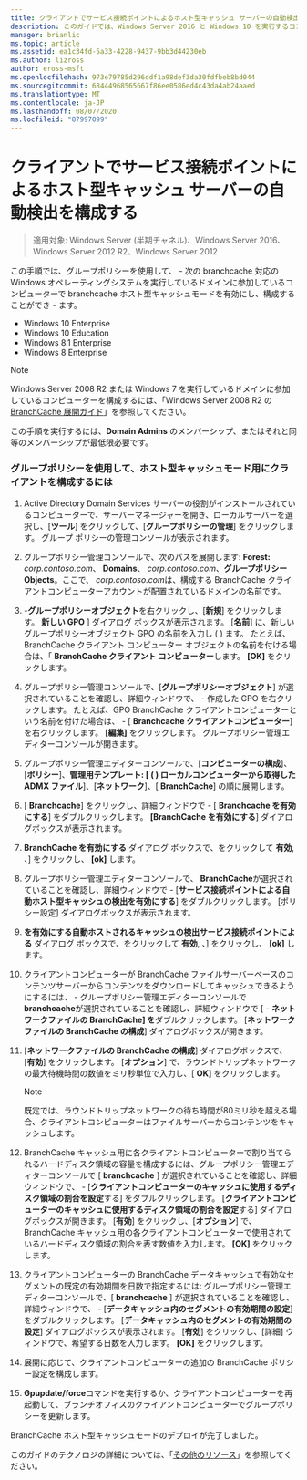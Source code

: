 ```yaml
---
title: クライアントでサービス接続ポイントによるホスト型キャッシュ サーバーの自動検出を構成する
description: このガイドでは、Windows Server 2016 と Windows 10 を実行するコンピューターに、ホスト型キャッシュモードで BranchCache を展開する手順について説明します。
manager: brianlic
ms.topic: article
ms.assetid: ea1c34fd-5a33-4228-9437-9bb3d44230eb
ms.author: lizross
author: eross-msft
ms.openlocfilehash: 973e79785d296ddf1a98def3da30fdfbeb8bd044
ms.sourcegitcommit: 68444968565667f86ee0586ed4c43da4ab24aaed
ms.translationtype: MT
ms.contentlocale: ja-JP
ms.lasthandoff: 08/07/2020
ms.locfileid: "87997099"
---
```

#  <a name="configure-client-automatic-hosted-cache-discovery-by-service-connection-point"></a>クライアントでサービス接続ポイントによるホスト型キャッシュ サーバーの自動検出を構成する

>適用対象: Windows Server (半期チャネル)、Windows Server 2016、Windows Server 2012 R2、Windows Server 2012

この手順では、グループポリシーを使用して、 \- 次の branchcache 対応の Windows オペレーティングシステムを実行しているドメインに参加しているコンピューターで branchcache ホスト型キャッシュモードを有効にし、構成することができ \- ます。

- Windows 10 Enterprise
- Windows 10 Education
- Windows 8.1 Enterprise
- Windows 8 Enterprise

> [!NOTE]
> Windows Server 2008 R2 または Windows 7 を実行しているドメインに参加しているコンピューターを構成するには、「Windows Server 2008 R2 の[BranchCache 展開ガイド](/previous-versions/windows/it-pro/windows-server-2008-R2-and-2008/ee649232(v=ws.10))」を参照してください。

この手順を実行するには、**Domain Admins** のメンバーシップ、またはそれと同等のメンバーシップが最低限必要です。

### <a name="to-use-group-policy-to-configure-clients-for-hosted-cache-mode"></a>グループポリシーを使用して、ホスト型キャッシュモード用にクライアントを構成するには

1. Active Directory Domain Services サーバーの役割がインストールされているコンピューターで、サーバーマネージャーを開き、ローカルサーバーを選択し、[**ツール**] をクリックして、[**グループポリシーの管理**] をクリックします。 グループ ポリシーの管理コンソールが表示されます。

2. グループポリシー管理コンソールで、次のパスを展開します: **Forest:** *corp.contoso.com*、 **Domains**、 *corp.contoso.com*、**グループポリシー Objects**。ここで、 *corp.contoso.com*は、構成する BranchCache クライアントコンピューターアカウントが配置されているドメインの名前です。

3. \-**グループポリシーオブジェクト**を右クリックし、[**新規**] をクリックします。 **新しい GPO** ] ダイアログ ボックスが表示されます。 [**名前**] に、新しいグループポリシーオブジェクト GPO の名前を入力し \( \) ます。 たとえば、BranchCache クライアント コンピューター オブジェクトの名前を付ける場合は、「 **BranchCache クライアント コンピューター**します。 **[OK]** をクリックします。

4. グループポリシー管理コンソールで、[**グループポリシーオブジェクト**] が選択されていることを確認し、詳細ウィンドウで、 \- 作成した GPO を右クリックします。 たとえば、GPO BranchCache クライアントコンピューターという名前を付けた場合は、 \- [ **Branchcache クライアントコンピューター**] を右クリックします。 **[編集]** をクリックします。 グループポリシー管理エディターコンソールが開きます。

5. グループポリシー管理エディターコンソールで、[**コンピューターの構成**]、[**ポリシー**]、**管理用テンプレート: [ \( \) ローカルコンピューターから取得した ADMX ファイル**]、[**ネットワーク**]、[ **BranchCache**] の順に展開します。

6. [ **Branchcache**] をクリックし、詳細ウィンドウで \- [ **Branchcache を有効にする**] をダブルクリックします。 **[BranchCache を有効にする**] ダイアログボックスが表示されます。

7.  **BranchCache を有効にする** ダイアログ ボックスで、をクリックして **有効**, 、] をクリックし、 **[ok]** します。

8. グループポリシー管理エディターコンソールで、 **BranchCache**が選択されていることを確認し、詳細ウィンドウで \- [**サービス接続ポイントによる自動ホスト型キャッシュの検出を有効にする**] をダブルクリックします。 [ポリシー設定] ダイアログボックスが表示されます。

9. **を有効にする自動ホストされるキャッシュの検出サービス接続ポイントによる** ダイアログ ボックスで、をクリックして **有効**, 、] をクリックし、 **[ok]** します。

10. クライアントコンピューターが BranchCache ファイルサーバーベースのコンテンツサーバーからコンテンツをダウンロードしてキャッシュできるようにするには、 \- グループポリシー管理エディターコンソールで**branchcache**が選択されていることを確認し、詳細ウィンドウで [ \- **ネットワークファイルの BranchCache] を**ダブルクリックします。 [**ネットワークファイルの BranchCache の構成**] ダイアログボックスが開きます。
11. [**ネットワークファイルの BranchCache の構成**] ダイアログボックスで、[**有効**] をクリックします。 [**オプション**] で、ラウンドトリップネットワークの最大待機時間の数値をミリ秒単位で入力し、[ **OK]** をクリックします。

    > [!NOTE]
    > 既定では、ラウンドトリップネットワークの待ち時間が80ミリ秒を超える場合、クライアントコンピューターはファイルサーバーからコンテンツをキャッシュします。

12. BranchCache キャッシュ用に各クライアントコンピューターで割り当てられるハードディスク領域の容量を構成するには、グループポリシー管理エディターコンソールで [ **branchcache** ] が選択されていることを確認し、詳細ウィンドウで、 \- [**クライアントコンピューターのキャッシュに使用するディスク領域の割合を設定**する] をダブルクリックします。 [**クライアントコンピューターのキャッシュに使用するディスク領域の割合を設定**する] ダイアログボックスが開きます。 [**有効**] をクリックし、[**オプション**] で、BranchCache キャッシュ用の各クライアントコンピューターで使用されているハードディスク領域の割合を表す数値を入力します。 **[OK]** をクリックします。

13. クライアントコンピューターの BranchCache データキャッシュで有効なセグメントの既定の有効期間を日数で指定するには: グループポリシー管理エディターコンソールで、[ **branchcache** ] が選択されていることを確認し、詳細ウィンドウで、 \- [**データキャッシュ内のセグメントの有効期間の設定**] をダブルクリックします。 [**データキャッシュ内のセグメントの有効期間の設定**] ダイアログボックスが表示されます。 [**有効**] をクリックし、[詳細] ウィンドウで、希望する日数を入力します。 **[OK]** をクリックします。

14. 展開に応じて、クライアントコンピューターの追加の BranchCache ポリシー設定を構成します。

15. **Gpupdate/force**コマンドを実行するか、クライアントコンピューターを再起動して、ブランチオフィスのクライアントコンピューターでグループポリシーを更新します。

BranchCache ホスト型キャッシュモードのデプロイが完了しました。

このガイドのテクノロジの詳細については、「[その他のリソース](11-Bc-Hcm-additional-resources.md)」を参照してください。